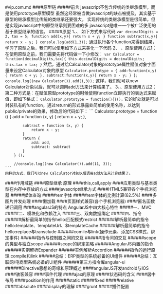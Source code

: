 #vip.com.md
####原型链
#####前言
    javascript不包含传统的类继承模型，而是使用prototype原型模型
    虽然这经常被当做javascript的缺点被提及，其实基于原型的继承模型比传统的类继承还要强大。
    实现传统的类继承模型是很简单，但是实现javascript中的原型继承则要困难的多
    javascript是唯一一个被广泛使用的基于原型继承的语言。
#####原型
    1、、 如下方式来写代码
    ```
      var decimalDigits = 2,
          tax = 5;
      function add(x,y){
        return x + y;
      }
      function subtract(x,y){
        return x - y;
      }
      console.log(add(1,3));
    ```
    通过执行各个function来得到结果，学习了原型之后，我们可以使用如下方式来美化一下代码
    2、 、原型使用方式1：
    在使用原型之前，我们需要先将代码做一下小修改：
    ```
      var Calculator = function(decimalDigits,tax){
        this.decimalDigits = decimalDigits;
        this.tax = tax;
      }
    ```
    然后，通过给Calculator对象的prototype属性赋值对象字面量来设定Calculator对象的原型
    ```
      Calculator.prototype = {
        add:function(x,y){
          return x + y;
        },
        subtract:function(x,y){
          return x - y;
        }
      };
      console.log((new Calculator()).add(1,3));
    ```
    这样，我们就可以new Calculator对象以后，就可以调用add方法来计算结果了。
    3、、原型使用方式2：
    第二种方式是：在赋值原型prototype的时候使用function立即执行的表达式来赋值，即如下格式：
    `Calculator.prototype = function(){}();`
    它的好处就是可以封装私有的function，通过return的形式暴露处简单的使用名称，以达到
    public/private的效果，修改后的代码如下：
    ```
      Calculator.prototype = function () {
            add = function (x, y) {
                return x + y;
            },

            subtract = function (x, y) {
                return x - y;
            }
            return {
                add: add,
                subtract: subtract
            }
        } ();

        //console.log((new Calculator()).add(11, 3));
    ```
    同样的方式，我们可以new Calculator对象以后调用add方法来计算结果了。
####作用域链
####原型继承 原理
####this,call,apply
####应用类型与基本类型在内存中存放的方式
####javascript继承方式
####HTML5兼容各个手机浏览器
#####媒体查询
#####rem字体
#####rem字体的比例计算(62.5%)
####多图片并发处理
####懒加载
####页面样式兼容(各个手机浏览器)
####匿名函数递归调用
####angularJS的特点
    AngularJS中四大核心特性
#####一、MVC
#####二、模块化和依赖注入
#####三、双向数据绑定
#####四、指令
######解析最简单的指令hello:匹配模式restrict
######解析最简单的指令hello:template、templateUrl、$templateCache
######解析最简单的指令hello:replace与transclude
######comile与link(操作元素、添加CSS样式、绑定事件)
######指令与控制器之间的交互
######指令间的交互
######scope的类型与独立scope
######scope的绑定策略
######AngularJS内置的指令
######实例解析Expander
######实例解析Accordion
######指令的运行原理:compile和link
######总结：ERP类型的系统必备的UI组件
######总结：互联网/电商型系统必备的UI组件
######第三方指令库angular-ui
######Directive思想的奇缘和原理概述
####angularJS开发android与IOS
####骇客兼容
####事件代理
####ajax的原理
#####状态码的含义
####居中布局
####position的作用
#####static
#####fixed
#####relative
#####absolute
####display的理解
####grunt
#####插件配置
